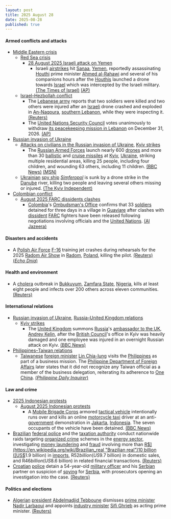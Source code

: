 ```yaml
---
layout: post
title: 2025 August 28
date: 2025-08-28
published: true
---
```



#### Armed conflicts and attacks

* [Middle Eastern crisis](https://en.wikipedia.org/wiki/Middle_Eastern_crisis_%282023%E2%80%93present%29 "Middle Eastern crisis (2023–present)")
  * [Red Sea crisis](https://en.wikipedia.org/wiki/Red_Sea_crisis "Red Sea crisis")
    * [28 August 2025 Israeli attack on Yemen](https://en.wikipedia.org/wiki/28_August_2025_Israeli_attack_on_Yemen "28 August 2025 Israeli attack on Yemen")
      * Israeli [airstrikes](https://en.wikipedia.org/wiki/Airstrike "Airstrike") hit [Sanaa](https://en.wikipedia.org/wiki/Sanaa "Sanaa"), [Yemen](https://en.wikipedia.org/wiki/Yemen "Yemen"), reportedly assassinating [Houthi](https://en.wikipedia.org/wiki/Houthi "Houthi") prime minister [Ahmed al-Rahawi](https://en.wikipedia.org/wiki/Ahmed_al-Rahawi "Ahmed al-Rahawi") and several of his companions hours after the [Houthis](https://en.wikipedia.org/wiki/Houthi "Houthi") launched a drone towards [Israel](https://en.wikipedia.org/wiki/Israel "Israel") which was intercepted by the Israeli military. [(The Times of Israel)](https://www.timesofisrael.com/liveblog_entry/houthi-prime-minister-said-killed-in-israeli-strike-on-sanaa-apartment-yesterday/) [(AP)](https://apnews.com/article/yemen-israeli-airstrikes-sanaa-mideast-wars-0af1a06ff8078a9659b44aa54d47f0c4)
  * [Israel–Hezbollah conflict](https://en.wikipedia.org/wiki/Israel%E2%80%93Hezbollah_conflict_%282023%E2%80%93present%29 "Israel–Hezbollah conflict (2023–present)")
    * The [Lebanese army](https://en.wikipedia.org/wiki/Lebanese_Armed_Forces "Lebanese Armed Forces") reports that two soldiers were killed and two others were injured after an [Israeli](https://en.wikipedia.org/wiki/Israeli_Defence_Forces "Israeli Defence Forces") drone crashed and exploded in [An-Naqoura](https://en.wikipedia.org/wiki/An-Naqoura "An-Naqoura"), [southern Lebanon](https://en.wikipedia.org/wiki/Southern_Lebanon "Southern Lebanon"), while they were inspecting it. [(Reuters)](https://www.reuters.com/world/middle-east/two-lebanese-military-personnel-killed-by-israeli-drone-exploding-southern-2025-08-28/)
    * The [United Nations Security Council](https://en.wikipedia.org/wiki/United_Nations_Security_Council "United Nations Security Council") votes unanimously to withdraw [its peacekeeping mission in Lebanon](https://en.wikipedia.org/wiki/United_Nations_Interim_Force_in_Lebanon "United Nations Interim Force in Lebanon") on December 31, 2026. [(AP)](https://apnews.com/article/un-lebanon-peacekeeping-unifil-trump-290a9c481b7323bff4695c55f066a403)
* [Russian invasion of Ukraine](https://en.wikipedia.org/wiki/Russian_invasion_of_Ukraine "Russian invasion of Ukraine")
  * [Attacks on civilians in the Russian invasion of Ukraine](https://en.wikipedia.org/wiki/Attacks_on_civilians_in_the_Russian_invasion_of_Ukraine "Attacks on civilians in the Russian invasion of Ukraine"), [Kyiv strikes](https://en.wikipedia.org/wiki/Kyiv_strikes_%282022%E2%80%93present%29 "Kyiv strikes (2022–present)")
    * The [Russian Armed Forces](https://en.wikipedia.org/wiki/Russian_Armed_Forces "Russian Armed Forces") launch nearly 600 [drones](https://en.wikipedia.org/wiki/Drone_warfare "Drone warfare") and more than 30 [ballistic](https://en.wikipedia.org/wiki/Ballistic_missile "Ballistic missile") and [cruise missiles](https://en.wikipedia.org/wiki/Cruise_missile "Cruise missile") at [Kyiv](https://en.wikipedia.org/wiki/Kyiv "Kyiv"), [Ukraine](https://en.wikipedia.org/wiki/Ukraine "Ukraine"), striking multiple residential areas, killing 25 people, including four children, and wounding 63 others, including 11 children. [(BBC News)](https://www.bbc.com/news/articles/cvg3y7m2gz0o) [(MSN)](https://www.msn.com/en-ca/news/world/death-toll-of-russian-august-28-attack-on-kyiv-rises-to-25-two-year-old-girl-and-mother-among-killed/ar-AA1LvcFl?ocid=winp1taskbar&cvid=03a31e48304b4d1aa59f67dee00b6319&ei=17)
  * [Ukrainian](https://en.wikipedia.org/wiki/Ukraine "Ukraine") [spy ship](https://en.wikipedia.org/wiki/Spy_ship "Spy ship") [*Simferopol*](https://en.wikipedia.org/wiki/Ukrainian_reconnaissance_ship_Simferopol "Ukrainian reconnaissance ship Simferopol") is sunk by a drone strike in the [Danube](https://en.wikipedia.org/wiki/Danube "Danube") river, killing two people and leaving several others missing or injured. [(The Kyiv Independent)](https://kyivindependent.com/russia-hits-ukrainian-vessel-killing-1-crew-member-injuring-others-navy-says/)
* [Colombian conflict](https://en.wikipedia.org/wiki/Colombian_conflict "Colombian conflict")
  * [August 2025 FARC dissidents clashes](https://en.wikipedia.org/wiki/August_2025_FARC_dissidents_clashes "August 2025 FARC dissidents clashes")
    * [Colombia](https://en.wikipedia.org/wiki/Colombia "Colombia")'s [Ombudsman's Office](https://en.wikipedia.org/wiki/Ombudsman%27s_Office_of_Colombia "Ombudsman's Office of Colombia") confirms that 33 [soldiers](https://en.wikipedia.org/wiki/Military_Forces_of_Colombia "Military Forces of Colombia") detained for three days in a village in [Guaviare](https://en.wikipedia.org/wiki/Guaviare_Department "Guaviare Department") after clashes with [dissident](https://en.wikipedia.org/wiki/FARC_dissidents "FARC dissidents") [FARC](https://en.wikipedia.org/wiki/Revolutionary_Armed_Forces_of_Colombia "Revolutionary Armed Forces of Colombia") fighters have been released following negotiations involving officials and the [United Nations](https://en.wikipedia.org/wiki/United_Nations "United Nations"). [(Al Jazeera)](https://www.aljazeera.com/amp/news/2025/8/29/colombian-soldiers-freed-after-three-day-captivity-in-amazon)

#### Disasters and accidents

* A [Polish Air Force](https://en.wikipedia.org/wiki/Polish_Air_Force "Polish Air Force") [F-16](https://en.wikipedia.org/wiki/F-16 "F-16") training jet crashes during rehearsals for the 2025 [Radom Air Show](https://en.wikipedia.org/wiki/Radom_Air_Show "Radom Air Show") in [Radom](https://en.wikipedia.org/wiki/Radom "Radom"), [Poland](https://en.wikipedia.org/wiki/Poland "Poland"), killing the pilot. [(Reuters)](https://www.reuters.com/business/aerospace-defense/f-16-crashed-during-rehearsal-before-polish-airshow-2025-08-28/) [(*Echo Dnia*)](https://echodnia.eu/radomskie/katastrofa-na-air-show-2025-w-radomiu-podczas-treningow-rozbil-sie-samolot-f-16-z-zespolu-tiger-demo/ar/c1p2-27914985)

#### Health and environment

* A [cholera](https://en.wikipedia.org/wiki/Cholera "Cholera") outbreak in [Bukkuyum](https://en.wikipedia.org/wiki/Bukkuyum "Bukkuyum"), [Zamfara State](https://en.wikipedia.org/wiki/Zamfara_State "Zamfara State"), [Nigeria](https://en.wikipedia.org/wiki/Nigeria "Nigeria"), kills at least eight people and infects over 200 others across eleven communities. [(Reuters)](https://www.reuters.com/business/healthcare-pharmaceuticals/cholera-outbreak-northwest-nigeria-kills-eight-infects-over-200-2025-08-28/)

#### International relations

* [Russian invasion of Ukraine](https://en.wikipedia.org/wiki/Russian_invasion_of_Ukraine "Russian invasion of Ukraine"), [Russia–United Kingdom relations](https://en.wikipedia.org/wiki/Russia%E2%80%93United_Kingdom_relations "Russia–United Kingdom relations")
  * [Kyiv strikes](https://en.wikipedia.org/wiki/Kyiv_strikes_%282022%E2%80%93present%29 "Kyiv strikes (2022–present)")
    * The [United Kingdom](https://en.wikipedia.org/wiki/United_Kingdom "United Kingdom") summons [Russia](https://en.wikipedia.org/wiki/Russia "Russia")'s [ambassador to the UK](https://en.wikipedia.org/wiki/List_of_ambassadors_of_Russia_to_the_United_Kingdom "List of ambassadors of Russia to the United Kingdom"), [Andrey Kelin](https://en.wikipedia.org/wiki/Andrey_Kelin "Andrey Kelin"), after the [British Council](https://en.wikipedia.org/wiki/British_Council "British Council")'s office in Kyiv was heavily damaged and one employee was injured in an overnight Russian attack on Kyiv. [(BBC News)](https://www.bbc.com/news/articles/c890j8zye0wo)
* [Philippines–Taiwan relations](https://en.wikipedia.org/wiki/Philippines%E2%80%93Taiwan_relations "Philippines–Taiwan relations")
  * [Taiwanese](https://en.wikipedia.org/wiki/Taiwan "Taiwan") [foreign minister](https://en.wikipedia.org/wiki/Minister_of_Foreign_Affairs_%28Taiwan%29 "Minister of Foreign Affairs (Taiwan)") [Lin Chia-lung](https://en.wikipedia.org/wiki/Lin_Chia-lung "Lin Chia-lung") visits the [Philippines](https://en.wikipedia.org/wiki/Philippines "Philippines") as part of a business mission. The [Philippine Department of Foreign Affairs](https://en.wikipedia.org/wiki/Department_of_Foreign_Affairs_%28Philippines%29 "Department of Foreign Affairs (Philippines)") later states that it did not recognize any Taiwan official as a member of the business delegation, reiterating its adherence to [One China](https://en.wikipedia.org/wiki/One_China "One China"). [(*Philippine Daily Inquirer*)](https://globalnation.inquirer.net/289597/dfa-neither-confirms-nor-denies-visit-of-taiwan-foreign-minister)

#### Law and crime

* [2025 Indonesian protests](https://en.wikipedia.org/wiki/2025_Indonesian_protests "2025 Indonesian protests")
  * [August 2025 Indonesian protests](https://en.wikipedia.org/wiki/August_2025_Indonesian_protests "August 2025 Indonesian protests")
    * A [Mobile Brigade Corps](https://en.wikipedia.org/wiki/Mobile_Brigade_Corps "Mobile Brigade Corps") armored [tactical vehicle](https://en.wikipedia.org/wiki/Tactical_vehicle "Tactical vehicle") intentionally runs over and kills an online [motorcycle taxi](https://en.wikipedia.org/wiki/Motorcycle_taxi "Motorcycle taxi") driver at an anti-[government](https://en.wikipedia.org/wiki/Red_and_White_Cabinet "Red and White Cabinet") demonstration in [Jakarta](https://en.wikipedia.org/wiki/Jakarta "Jakarta"), [Indonesia](https://en.wikipedia.org/wiki/Indonesia "Indonesia"). The seven occupants of the vehicle have been detained. [(BBC News)](https://www.bbc.com/indonesia/articles/c1mpvgvvjzeo)
* [Brazilian](https://en.wikipedia.org/wiki/Brazil "Brazil") [federal police](https://en.wikipedia.org/wiki/Federal_Police_of_Brazil "Federal Police of Brazil") and the [taxation authority](https://en.wikipedia.org/wiki/Receita_Federal_do_Brasil "Receita Federal do Brasil") conduct nationwide raids targeting [organized crime](https://en.wikipedia.org/wiki/Organized_crime_in_Brazil "Organized crime in Brazil") schemes in the [energy sector](https://en.wikipedia.org/wiki/Energy_in_Brazil "Energy in Brazil"), investigating [money laundering](https://en.wikipedia.org/wiki/Money_laundering "Money laundering") and [fraud](https://en.wikipedia.org/wiki/Fraud "Fraud") involving more than [R$](https://en.wikipedia.org/wiki/Brazilian_real "Brazilian real")10 billion ([US$](https://en.wikipedia.org/wiki/United_States_dollar "United States dollar")1.9 billion) in [imports](https://en.wikipedia.org/wiki/Economy_of_Brazil "Economy of Brazil"), R$52 billion (US$9.7 billion) in domestic sales, and R$46 billion (US$8.6 billion) in related financial transactions. [(Reuters)](https://www.reuters.com/business/energy/brazil-carries-out-raids-crackdown-organized-crime-fuel-sector-2025-08-28/)
* [Croatian](https://en.wikipedia.org/wiki/Croatia "Croatia") [police](https://en.wikipedia.org/wiki/Law_enforcement_in_Croatia "Law enforcement in Croatia") detain a 54-year-old [military officer](https://en.wikipedia.org/wiki/Armed_Forces_of_Croatia "Armed Forces of Croatia") and his [Serbian](https://en.wikipedia.org/wiki/Serbs "Serbs") partner on suspicion of [spying](https://en.wikipedia.org/wiki/Espionage "Espionage") for [Serbia](https://en.wikipedia.org/wiki/Serbia "Serbia"), with prosecutors opening an investigation into the case. [(Reuters)](https://www.reuters.com/world/croatia-detains-military-officer-girlfriend-suspected-spying-2025-08-28/)

#### Politics and elections

* [Algerian](https://en.wikipedia.org/wiki/Algeria "Algeria") [president](https://en.wikipedia.org/wiki/President_of_Algeria "President of Algeria") [Abdelmadjid Tebboune](https://en.wikipedia.org/wiki/Abdelmadjid_Tebboune "Abdelmadjid Tebboune") dismisses [prime minister](https://en.wikipedia.org/wiki/Prime_Minister_of_Algeria "Prime Minister of Algeria") [Nadir Larbaoui](https://en.wikipedia.org/wiki/Nadir_Larbaoui "Nadir Larbaoui") and appoints [industry minister](https://en.wikipedia.org/wiki/Ministry_of_Industry_and_Mines "Ministry of Industry and Mines") [Sifi Ghrieb](https://en.wikipedia.org/wiki/Sifi_Ghrieb "Sifi Ghrieb") as acting prime minister. [(Reuters)](https://www.reuters.com/world/middle-east/algerias-president-removes-prime-minister-appoints-new-acting-premier-state-2025-08-28/)
